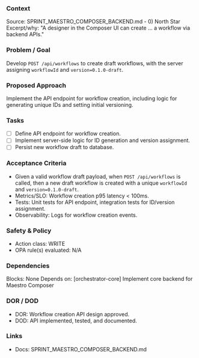 ### Context

Source: SPRINT_MAESTRO_COMPOSER_BACKEND.md - 0) North Star
Excerpt/why: "A designer in the Composer UI can create ... a workflow via backend APIs."

### Problem / Goal

Develop `POST /api/workflows` to create draft workflows, with the server assigning `workflowId` and `version=0.1.0-draft`.

### Proposed Approach

Implement the API endpoint for workflow creation, including logic for generating unique IDs and setting initial versioning.

### Tasks

- [ ] Define API endpoint for workflow creation.
- [ ] Implement server-side logic for ID generation and version assignment.
- [ ] Persist new workflow draft to database.

### Acceptance Criteria

- Given a valid workflow draft payload, when `POST /api/workflows` is called, then a new draft workflow is created with a unique `workflowId` and `version=0.1.0-draft`.
- Metrics/SLO: Workflow creation p95 latency < 100ms.
- Tests: Unit tests for API endpoint, integration tests for ID/version assignment.
- Observability: Logs for workflow creation events.

### Safety & Policy

- Action class: WRITE
- OPA rule(s) evaluated: N/A

### Dependencies

Blocks: None
Depends on: [orchestrator-core] Implement core backend for Maestro Composer

### DOR / DOD

- DOR: Workflow creation API design approved.
- DOD: API implemented, tested, and documented.

### Links

- Docs: SPRINT_MAESTRO_COMPOSER_BACKEND.md
